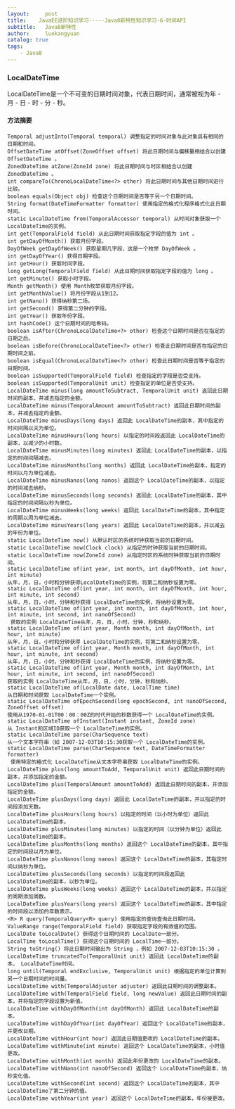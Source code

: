 ```yaml
---
layout:     post
title:    JavaEE进阶知识学习-----Java8新特性知识学习-6-时间API
subtitle:   Java8新特性
author:     luokangyuan
catalog: true
tags:
    - Java8
---
```

### LocalDateTime
LocalDateTime是一个不可变的日期时间对象，代表日期时间，通常被视为年 - 月 - 日 - 时 - 分 - 秒。
#### 方法摘要

	Temporal adjustInto(Temporal temporal) 调整指定的时间对象与此对象具有相同的日期和时间。  
	OffsetDateTime atOffset(ZoneOffset offset) 将此日期时间与偏移量相结合以创建 OffsetDateTime 。  
	ZonedDateTime atZone(ZoneId zone) 将此日期时间与时区相结合以创建 ZonedDateTime 。  
	int compareTo(ChronoLocalDateTime<?> other) 将此日期时间与其他日期时间进行比较。  
	boolean equals(Object obj) 检查这个日期时间是否等于另一个日期时间。  
	String format(DateTimeFormatter formatter) 使用指定的格式化程序格式化此日期时间。  
	static LocalDateTime from(TemporalAccessor temporal) 从时间对象获取一个 LocalDateTime的实例。  
	int get(TemporalField field) 从此日期时间获取指定字段的值为 int 。  
	int getDayOfMonth() 获取月份字段。  
	DayOfWeek getDayOfWeek() 获取星期几字段，这是一个枚举 DayOfWeek 。  
	int getDayOfYear() 获得日期字段。  
	int getHour() 获取时间字段。  
	long getLong(TemporalField field) 从此日期时间获取指定字段的值为 long 。  
	int getMinute() 获取小时字段。  
	Month getMonth() 使用 Month枚举获取月份字段。  
	int getMonthValue() 将月份字段从1到12。  
	int getNano() 获得纳秒第二场。  
	int getSecond() 获得第二分钟的字段。  
	int getYear() 获取年份字段。  
	int hashCode() 这个日期时间的哈希码。  
	boolean isAfter(ChronoLocalDateTime<?> other) 检查这个日期时间是否在指定的日期之后。  
	boolean isBefore(ChronoLocalDateTime<?> other) 检查此日期时间是否在指定的日期时间之前。  
	boolean isEqual(ChronoLocalDateTime<?> other) 检查此日期时间是否等于指定的日期时间。  
	boolean isSupported(TemporalField field) 检查指定的字段是否受支持。  
	boolean isSupported(TemporalUnit unit) 检查指定的单位是否受支持。  
	LocalDateTime minus(long amountToSubtract, TemporalUnit unit) 返回此日期时间的副本，并减去指定的金额。  
	LocalDateTime minus(TemporalAmount amountToSubtract) 返回此日期时间的副本，并减去指定的金额。  
	LocalDateTime minusDays(long days) 返回此 LocalDateTime的副本，其中指定的时间间隔以天为单位。  
	LocalDateTime minusHours(long hours) 以指定的时间段返回此 LocalDateTime的副本，以减少的小时数。  
	LocalDateTime minusMinutes(long minutes) 返回此 LocalDateTime的副本，以指定的时间间隔减去。  
	LocalDateTime minusMonths(long months) 返回此 LocalDateTime的副本，指定的时间以月为单位减去。  
	LocalDateTime minusNanos(long nanos) 返回这个 LocalDateTime的副本，以指定的时间减去纳秒。  
	LocalDateTime minusSeconds(long seconds) 返回此 LocalDateTime的副本，其中指定的时间间隔以秒为单位。  
	LocalDateTime minusWeeks(long weeks) 返回此 LocalDateTime的副本，其中指定的周期以周为单位减去。  
	LocalDateTime minusYears(long years) 返回此 LocalDateTime的副本，并以减去的年份为单位。  
	static LocalDateTime now() 从默认时区的系统时钟获取当前的日期时间。  
	static LocalDateTime now(Clock clock) 从指定的时钟获取当前的日期时间。  
	static LocalDateTime now(ZoneId zone) 从指定时区的系统时钟获取当前的日期时间。
	static LocalDateTime of(int year, int month, int dayOfMonth, int hour, int minute) 
	从年，月，日，小时和分钟获得LocalDateTime的实例，将第二和纳秒设置为零。
	static LocalDateTime of(int year, int month, int dayOfMonth, int hour, int minute, int second) 
	从年，月，日，小时，分钟和秒获得 LocalDateTime的实例，将纳秒设置为零。  
	static LocalDateTime of(int year, int month, int dayOfMonth, int hour, int minute, int second, int nanoOfSecond)
	 获取的实例 LocalDateTime从年，月，日，小时，分钟，秒和纳秒。  
	static LocalDateTime of(int year, Month month, int dayOfMonth, int hour, int minute) 
	从年，月，日，小时和分钟获得 LocalDateTime的实例，将第二和纳秒设置为零。  
	static LocalDateTime of(int year, Month month, int dayOfMonth, int hour, int minute, int second) 
	从年，月，日，小时，分钟和秒获得 LocalDateTime的实例，将纳秒设置为零。  
	static LocalDateTime of(int year, Month month, int dayOfMonth, int hour, int minute, int second, int nanoOfSecond)
	获取的实例 LocalDateTime从年，月，日，小时，分钟，秒和纳秒。  
	static LocalDateTime of(LocalDate date, LocalTime time) 
	从日期和时间获取 LocalDateTime一个实例。  
	static LocalDateTime ofEpochSecond(long epochSecond, int nanoOfSecond, ZoneOffset offset) 
	使用从1970-01-01T00：00：00Z的时代开始的秒数获得一个 LocalDateTime的实例。  
	static LocalDateTime ofInstant(Instant instant, ZoneId zone) 
	从 Instant和区域ID获取一个 LocalDateTime的实例。  
	static LocalDateTime parse(CharSequence text) 
	从一个文本字符串（如 2007-12-03T10:15:30获取一个 LocalDateTime的实例。  
	static LocalDateTime parse(CharSequence text, DateTimeFormatter formatter)
	 使用特定的格式化 LocalDateTime从文本字符串获取 LocalDateTime的实例。  
	LocalDateTime plus(long amountToAdd, TemporalUnit unit) 返回此日期时间的副本，并添加指定的金额。  
	LocalDateTime plus(TemporalAmount amountToAdd) 返回此日期时间的副本，并添加指定的金额。  
	LocalDateTime plusDays(long days) 返回此 LocalDateTime的副本，并以指定的时间段添加天数。  
	LocalDateTime plusHours(long hours) 以指定的时间（以小时为单位）返回此 LocalDateTime的副本。  
	LocalDateTime plusMinutes(long minutes) 以指定的时间（以分钟为单位）返回此 LocalDateTime的副本。  
	LocalDateTime plusMonths(long months) 返回这个 LocalDateTime的副本，其中指定的时间段以月为单位。  
	LocalDateTime plusNanos(long nanos) 返回这个 LocalDateTime的副本，其指定时间以纳秒为单位。  
	LocalDateTime plusSeconds(long seconds) 以指定的时间段返回此 LocalDateTime的副本，以秒为单位。  
	LocalDateTime plusWeeks(long weeks) 返回这个 LocalDateTime的副本，并以指定的周期添加周数。  
	LocalDateTime plusYears(long years) 返回这个 LocalDateTime的副本，其中指定的时间段以添加的年数表示。  
	<R> R query(TemporalQuery<R> query) 使用指定的查询查询此日期时间。  
	ValueRange range(TemporalField field) 获取指定字段的有效值的范围。  
	LocalDate toLocalDate() 获得这个日期时间的 LocalDate一部分。  
	LocalTime toLocalTime() 获得这个日期时间的 LocalTime一部分。  
	String toString() 将此日期时间输出为 String ，例如 2007-12-03T10:15:30 。  
	LocalDateTime truncatedTo(TemporalUnit unit) 返回此 LocalDateTime的副本， LocalDateTime时间。  
	long until(Temporal endExclusive, TemporalUnit unit) 根据指定的单位计算到另一个日期时间的时间量。  
	LocalDateTime with(TemporalAdjuster adjuster) 返回此日期时间的调整副本。  
	LocalDateTime with(TemporalField field, long newValue) 返回此日期时间的副本，并将指定的字段设置为新值。  
	LocalDateTime withDayOfMonth(int dayOfMonth) 返回此 LocalDateTime的副本。  
	LocalDateTime withDayOfYear(int dayOfYear) 返回这个 LocalDateTime的副本，并更改日期。  
	LocalDateTime withHour(int hour) 返回此日期值更改的 LocalDateTime的副本。  
	LocalDateTime withMinute(int minute) 返回这个 LocalDateTime的副本，小时值更改。  
	LocalDateTime withMonth(int month) 返回此年份更改的 LocalDateTime的副本。  
	LocalDateTime withNano(int nanoOfSecond) 返回这个 LocalDateTime的副本，纳秒变化值。  
	LocalDateTime withSecond(int second) 返回这个 LocalDateTime的副本，其中 LocalDateTime了第二分钟的值。  
	LocalDateTime withYear(int year) 返回这个 LocalDateTime的副本，年份被更改。  
